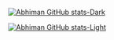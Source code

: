 [![Abhiman GitHub stats-Dark](https://github-readme-stats.vercel.app/api?username=abhimangs&show_icons=true&theme=transparent&title_color=ffffff&hide_border=true&text_color=ffffff&icon_color=ffffff&include_all_commits=false&ring_color=ffffff&hide_title=true#gh-dark-mode-only)](https://github.com/anuraghazra/github-readme-stats#gh-dark-mode-only)

[![Abhiman GitHub stats-Light](https://github-readme-stats.vercel.app/api?username=abhimangs&show_icons=true&theme=default&title_color=111111&hide_border=true&text_color=111111&icon_color=111111&include_all_commits=false&ring_color=111111&hide_title=true#gh-light-mode-only)](https://github.com/anuraghazra/github-readme-stats#gh-light-mode-only)
